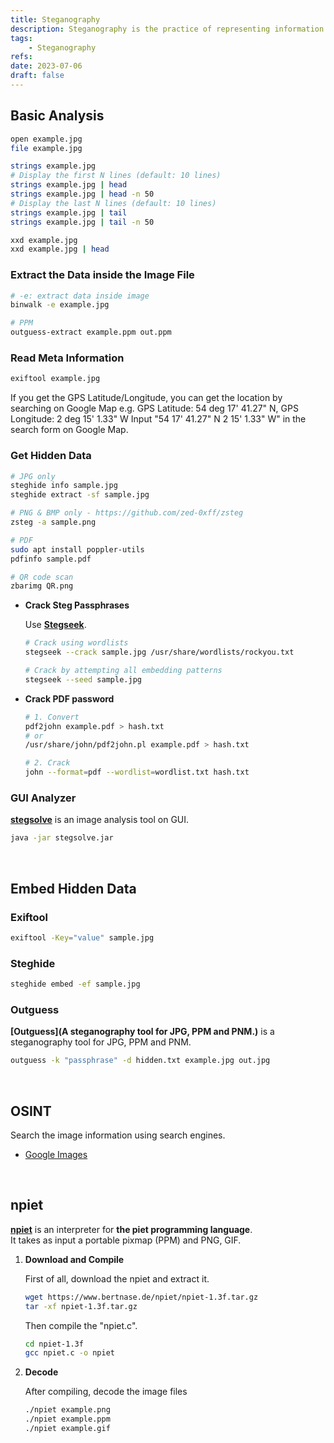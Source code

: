 ```yaml
---
title: Steganography
description: Steganography is the practice of representing information within another message or physical object, in such a manner that the presence of the information is not evident to human inspection.
tags:
    - Steganography
refs:
date: 2023-07-06
draft: false
---
```


## Basic Analysis

```sh
open example.jpg
file example.jpg

strings example.jpg
# Display the first N lines (default: 10 lines)
strings example.jpg | head
strings example.jpg | head -n 50
# Display the last N lines (default: 10 lines)
strings example.jpg | tail
strings example.jpg | tail -n 50

xxd example.jpg
xxd example.jpg | head
```

### Extract the Data inside the Image File

```sh
# -e: extract data inside image
binwalk -e example.jpg

# PPM
outguess-extract example.ppm out.ppm
```

### Read Meta Information

```sh
exiftool example.jpg
```

If you get the GPS Latitude/Longitude, you can get the location by searching on Google Map
e.g. GPS Latitude: 54 deg 17' 41.27" N, GPS Longitude: 2 deg 15' 1.33" W
Input "54 17' 41.27" N 2 15' 1.33" W" in the search form on Google Map.

### Get Hidden Data

```sh
# JPG only
steghide info sample.jpg
steghide extract -sf sample.jpg

# PNG & BMP only - https://github.com/zed-0xff/zsteg
zsteg -a sample.png

# PDF
sudo apt install poppler-utils
pdfinfo sample.pdf

# QR code scan
zbarimg QR.png
```

- **Crack Steg Passphrases**

    Use **[Stegseek](https://github.com/RickdeJager/stegseek)**.

    ```sh
    # Crack using wordlists
    stegseek --crack sample.jpg /usr/share/wordlists/rockyou.txt

    # Crack by attempting all embedding patterns
    stegseek --seed sample.jpg
    ```

- **Crack PDF password**
    
    ```bash
    # 1. Convert
    pdf2john example.pdf > hash.txt
    # or
    /usr/share/john/pdf2john.pl example.pdf > hash.txt
    
    # 2. Crack
    john --format=pdf --wordlist=wordlist.txt hash.txt
    ```

### GUI Analyzer

**[stegsolve](https://github.com/zardus/ctf-tools/blob/master/stegsolve/install)** is an image analysis tool on GUI.

```sh
java -jar stegsolve.jar
```

<br />

## Embed Hidden Data

### Exiftool

```sh
exiftool -Key="value" sample.jpg
```

### Steghide

```sh
steghide embed -ef sample.jpg
```

### Outguess

**[Outguess](A steganography tool for JPG, PPM and PNM.)** is a steganography tool for JPG, PPM and PNM.

```sh
outguess -k "passphrase" -d hidden.txt example.jpg out.jpg
```

<br />

## OSINT

Search the image information using search engines.

- [Google Images](https://www.google.com/imghp?hl=EN)

<br />

## npiet

**[npiet](https://www.bertnase.de/npiet/)** is an interpreter for **the piet programming language**.  
It takes as input a portable pixmap (PPM) and PNG, GIF.

1. **Download and Compile**

    First of all, download the npiet and extract it.

    ```sh
    wget https://www.bertnase.de/npiet/npiet-1.3f.tar.gz
    tar -xf npiet-1.3f.tar.gz
    ```

    Then compile the "npiet.c".

    ```sh
    cd npiet-1.3f
    gcc npiet.c -o npiet
    ```

2. **Decode**

    After compiling, decode the image files

    ```sh
    ./npiet example.png
    ./npiet example.ppm
    ./npiet example.gif
    ```

